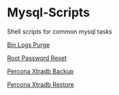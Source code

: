 # Mysql-Scripts
Shell scripts for common mysql tasks

[Bin Logs Purge](mysql_binlogs_purge.sh)

[Root Password Reset](mysql_reset_root_password.sh)

[Percona Xtradb Backup](xtradb_backup.sh)

[Percona Xtradb Restore](xtradb_restore.sh)
